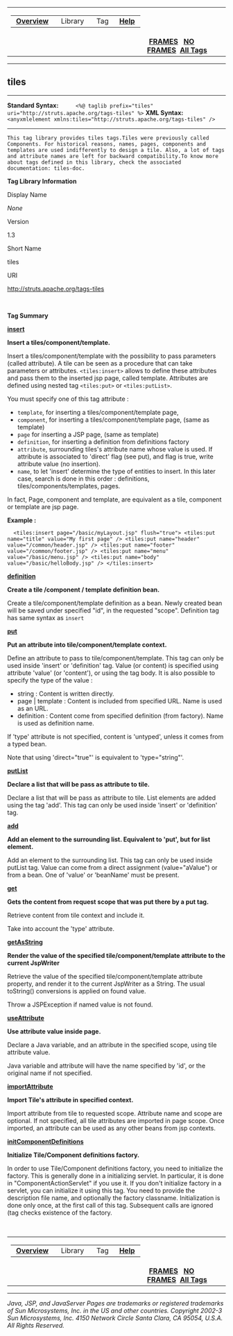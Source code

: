 <span id="navbar_top"></span>

<table>
<colgroup>
<col width="50%" />
<col width="50%" />
</colgroup>
<tbody>
<tr class="odd">
<td align="left"><span id="navbar_top_firstrow"></span>
<table>
<tbody>
<tr class="odd">
<td align="left"> <a href="../overview-summary.html.md"><strong>Overview</strong></a> </td>
<td align="left">  Library  </td>
<td align="left"> Tag </td>
<td align="left"> <a href="../help-doc.html.md"><strong>Help</strong></a> </td>
</tr>
</tbody>
</table></td>
<td align="left"></td>
</tr>
<tr class="even">
<td align="left"></td>
<td align="left"> <a href="../index.html.md"><strong>FRAMES</strong></a>   <a href="tld-summary.html"><strong>NO FRAMES</strong></a> 
<a href="../alltags-noframe.html.md"><strong>All Tags</strong></a></td>
</tr>
</tbody>
</table>

------------------------------------------------------------------------

tiles
-----

------------------------------------------------------------------------

**Standard Syntax:**
 `     <%@ taglib prefix="tiles" uri="http://struts.apache.org/tags-tiles" %>`
 **XML Syntax:**
 `     <anyxmlelement xmlns:tiles="http://struts.apache.org/tags-tiles" />`

------------------------------------------------------------------------


    This tag library provides tiles tags.Tiles were previously called Components. For historical reasons, names, pages, components and templates are used indifferently to design a tile. Also, a lot of tags and attribute names are left for backward compatibility.To know more about tags defined in this library, check the associated documentation: tiles-doc.

**Tag Library Information**

Display Name

*None*

Version

1.3

Short Name

tiles

URI

http://struts.apache.org/tags-tiles

 

**Tag Summary**

**[insert](insert.html.md)**

**Insert a tiles/component/template.**

Insert a tiles/component/template with the possibility to pass parameters (called attribute). A tile can be seen as a procedure that can take parameters or attributes. `<tiles:insert>` allows to define these attributes and pass them to the inserted jsp page, called template. Attributes are defined using nested tag `<tiles:put>` or `<tiles:putList>`.

You must specify one of this tag attribute :

-   `template`, for inserting a tiles/component/template page,
-   `component`, for inserting a tiles/component/template page, (same as template)
-   `page` for inserting a JSP page, (same as template)
-   `definition`, for inserting a definition from definitions factory
-   `attribute`, surrounding tiles's attribute name whose value is used.
     If attribute is associated to 'direct' flag (see put), and flag is true, write attribute value (no insertion).
-   `name`, to let 'insert' determine the type of entities to insert. In this later case, search is done in this order : definitions, tiles/components/templates, pages.

In fact, Page, component and template, are equivalent as a tile, component or template are jsp page.

**Example :**

      <tiles:insert page="/basic/myLayout.jsp" flush="true"> <tiles:put name="title" value="My first page" /> <tiles:put name="header" value="/common/header.jsp" /> <tiles:put name="footer" value="/common/footer.jsp" /> <tiles:put name="menu" value="/basic/menu.jsp" /> <tiles:put name="body" value="/basic/helloBody.jsp" /> </tiles:insert>  

**[definition](definition.html.md)**

**Create a tile /component / template definition bean.**

Create a tile/component/template definition as a bean. Newly created bean will be saved under specified "id", in the requested "scope". Definition tag has same syntax as `insert`

**[put](put.html.md)**

**Put an attribute into tile/component/template context.**

Define an attribute to pass to tile/component/template. This tag can only be used inside 'insert' or 'definition' tag. Value (or content) is specified using attribute 'value' (or 'content'), or using the tag body. It is also possible to specify the type of the value :

-   string : Content is written directly.
-   page | template : Content is included from specified URL. Name is used as an URL.
-   definition : Content come from specified definition (from factory). Name is used as definition name.

If 'type' attribute is not specified, content is 'untyped', unless it comes from a typed bean.

Note that using 'direct="true"' is equivalent to 'type="string"'.

**[putList](putList.html.md)**

**Declare a list that will be pass as attribute to tile.**

Declare a list that will be pass as attribute to tile. List elements are added using the tag 'add'. This tag can only be used inside 'insert' or 'definition' tag.

**[add](add.html.md)**

**Add an element to the surrounding list. Equivalent to 'put', but for list element.**

Add an element to the surrounding list. This tag can only be used inside putList tag. Value can come from a direct assignment (value="aValue") or from a bean. One of 'value' or 'beanName' must be present.

**[get](get.html.md)**

**Gets the content from request scope that was put there by a put tag.**

Retrieve content from tile context and include it.

Take into account the 'type' attribute.

**[getAsString](getAsString.html.md)**

**Render the value of the specified tile/component/template attribute to the current JspWriter**

Retrieve the value of the specified tile/component/template attribute property, and render it to the current JspWriter as a String. The usual toString() conversions is applied on found value.

Throw a JSPException if named value is not found.

**[useAttribute](useAttribute.html.md)**

**Use attribute value inside page.**

Declare a Java variable, and an attribute in the specified scope, using tile attribute value.

Java variable and attribute will have the name specified by 'id', or the original name if not specified.

**[importAttribute](importAttribute.html.md)**

**Import Tile's attribute in specified context.**

Import attribute from tile to requested scope. Attribute name and scope are optional. If not specified, all tile attributes are imported in page scope. Once imported, an attribute can be used as any other beans from jsp contexts.

**[initComponentDefinitions](initComponentDefinitions.html.md)**

**Initialize Tile/Component definitions factory.**

In order to use Tile/Component definitions factory, you need to initialize the factory. This is generally done in a initializing servlet. In particular, it is done in "ComponentActionServlet" if you use it. If you don't initialize factory in a servlet, you can initialize it using this tag. You need to provide the description file name, and optionally the factory classname. Initialization is done only once, at the first call of this tag. Subsequent calls are ignored (tag checks existence of the factory.

  <span id="navbar_bottom"></span>

<table>
<colgroup>
<col width="50%" />
<col width="50%" />
</colgroup>
<tbody>
<tr class="odd">
<td align="left"><span id="navbar_bottom_firstrow"></span>
<table>
<tbody>
<tr class="odd">
<td align="left"> <a href="../overview-summary.html.md"><strong>Overview</strong></a> </td>
<td align="left">  Library  </td>
<td align="left"> Tag </td>
<td align="left"> <a href="../help-doc.html.md"><strong>Help</strong></a> </td>
</tr>
</tbody>
</table></td>
<td align="left"></td>
</tr>
<tr class="even">
<td align="left"></td>
<td align="left"> <a href="../index.html.md"><strong>FRAMES</strong></a>   <a href="tld-summary.html"><strong>NO FRAMES</strong></a> 
<a href="../alltags-noframe.html.md"><strong>All Tags</strong></a></td>
</tr>
</tbody>
</table>

------------------------------------------------------------------------

*Java, JSP, and JavaServer Pages are trademarks or registered trademarks of Sun Microsystems, Inc. in the US and other countries. Copyright 2002-3 Sun Microsystems, Inc. 4150 Network Circle Santa Clara, CA 95054, U.S.A. All Rights Reserved.*

